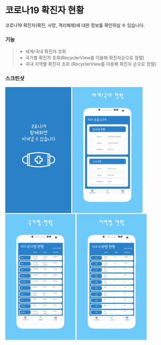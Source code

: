 코로나19 확진자 현황
===================
코로나19 확진자(확진, 사망, 격리해제)에 대한 정보를 확인하실 수 있습니다.
### 기능
> + 세계/국내 확진자 조회
> + 국가별 확진자 조회(RecyclerView를 이용해 확진자순으로 정렬)
> + 국내 지역별 확진자 조회 (RecyclerView를 이용해 확진자 순으로 정렬)
### 스크린샷
<div>
<img src="/screenshot/page_load.png" height="400px"/>
<img src="/screenshot/page1.png" height="400px"/>
<img src="/screenshot/page2.png" height="400px"/>
<img src="/screenshot/page3.png" height="400px"/>
</div>
